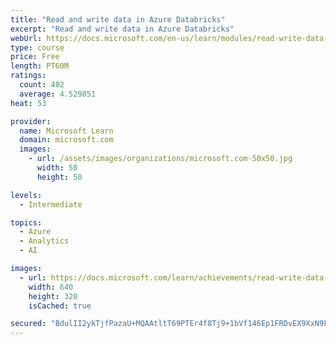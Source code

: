 ```yaml
---
title: "Read and write data in Azure Databricks"
excerpt: "Read and write data in Azure Databricks"
webUrl: https://docs.microsoft.com/en-us/learn/modules/read-write-data-azure-databricks/
type: course
price: Free
length: PT60M
ratings:
  count: 402
  average: 4.529851
heat: 53

provider:
  name: Microsoft Learn
  domain: microsoft.com
  images:
    - url: /assets/images/organizations/microsoft.com-50x50.jpg
      width: 50
      height: 50

levels:
  - Intermediate

topics:
  - Azure
  - Analytics
  - AI

images:
  - url: https://docs.microsoft.com/learn/achievements/read-write-data-azure-databricks-social.png
    width: 640
    height: 320
    isCached: true

secured: "BdulII2ykTjfPazaU+MQAAtltT69PTEr4f8Tj9+1bVf146Ep1FRDvEX9XxN9FlgGINU6puNSQ0yLwNxSIM9yYggKwaPoq5LLMfa0AD3r7Ksi+ZGhEzcaJUumpffaruro0jKTzHCDu2ZH4vA7JxPwociYoHabO3gjexRPKVoPEEwJdu02AH7/RGfYTi8U1nm7qwrkUZD4GKE0Ic12g11whUotjvYnb3z+1fBvXcjYruR0dpcToG5DqmDVPIlvnjo8zZ8KjkAXXEyCKOA4uS1O+vQpqwod+YGDWBHdjIabcxKRMZIly7xTHpYr3pWAxIz+y+GH6GZt0AKHvENQNXZSDN2juFqOUAAexkvpiKcQCI/hxifis22EKZ77q8AmlWCjYCiYdgLfahyIVHUle1N5QiouatfCm8HwBXIdx8+7exU=;jqUASASD7UuJtrOqWBa7GQ=="
---
```


